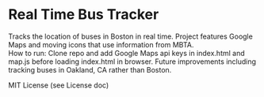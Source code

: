 # Real Time Bus Tracker
Tracks the location of buses in Boston in real time. Project features Google Maps and moving icons that use information from MBTA.
<br>
How to run: Clone repo and add Google Maps api keys in index.html and map.js before loading index.html in browser.
Future improvements including tracking buses in Oakland, CA rather than Boston.

MIT License (see License doc)

